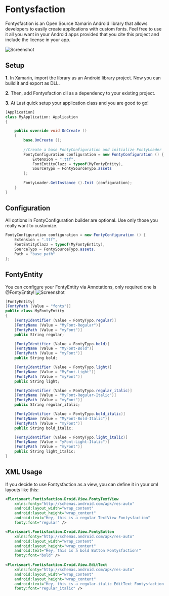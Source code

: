Fontysfaction
=============

Fontysfaction is an Open Source Xamarin Android library that allows developers to easily create applications with custom fonts. Feel free to use it all you want in your Android apps provided that you cite this project and include the license in your app.


![Screenshot](https://raw.github.com/FattoriniLuca/Fontysfaction/master/screen-app.png)


Setup
-----
__1.__ In Xamarin, import the library as an Android library project. Now you can build it and export as DLL.

__2.__ Then, add Fontysfaction dll as a dependency to your existing project.

__3.__ At Last quick setup your application class and you are good to go!

```C#
[Application]
class MyApplication: Application
{

    public override void OnCreate ()
    {
        base.OnCreate ();
		
        //Create a base FontyConfiguration and initialize FontyLoader
        FontyConfiguration configuration = new FontyConfiguration () {
            Extension = ".ttf",
            FontEntityClazz = typeof(MyFontyEntity),
            SourceTypo = FontySourceTypo.assets
        };
		
        FontyLoader.GetInstance ().Init (configuration);
    }
}
```

Configuration
-----
All options in FontyConfiguration builder are optional. Use only those you really want to customize.
```C#
FontyConfiguration configuration = new FontyConfiguration () {
    Extension = ".ttf",
    FontEntityClazz = typeof(MyFontyEntity),
    SourceTypo = FontySourceTypo.assets,
    Path = "base_path"
};
```

FontyEntity
-----
You can configure your FontyEntity via Annotations, only required one is @FontyEntity!
![Screenshot](https://raw.github.com/FattoriniLuca/Fontysfaction/master/test-configuration.png) 
```c#
[FontyEntity]
[FontyPath (Value = "fonts")]
public class MyFontyEntity
{
    [FontyIdentifier (Value = FontyTypo.regular)]
    [FontyName (Value = "MyFont-Regular")]
    [FontyPath (Value = "myFont")]
    public String regular;

    [FontyIdentifier (Value = FontyTypo.bold)]
    [FontyName (Value = "MyFont-Bold")]
    [FontyPath (Value = "myFont")]
    public String bold;

    [FontyIdentifier (Value = FontyTypo.light)]
    [FontyName (Value = "MyFont-Light")]
    [FontyPath (Value = "myFont")]
    public String light;

    [FontyIdentifier (Value = FontyTypo.regular_italic)]
    [FontyName (Value = "MyFont-Regular-Italic")]
    [FontyPath (Value = "myFont")]	
    public String regular_italic;

    [FontyIdentifier (Value = FontyTypo.bold_italic)]
    [FontyName (Value = "MyFont-Bold-Italic")]
    [FontyPath (Value = "myFont")]
    public String bold_italic;

    [FontyIdentifier (Value = FontyTypo.light_italic)]
    [FontyName (Value = "yFont-Light-Italic")]
    [FontyPath (Value = "myFont")]
    public String light_italic;
}
```

XML Usage
-----
If you decide to use Fontysfaction as a view, you can define it in your xml layouts like this:
```xml
<Florismart.Fontisfaction.Droid.View.FontyTextView
    xmlns:fonty="http://schemas.android.com/apk/res-auto"
    android:layout_width="wrap_content"
    android:layout_height="wrap_content"
    android:text="Hey, this is a regular TextView Fontysfaction"
    fonty:font="regular" />

<Florismart.Fontisfaction.Droid.View.FontyButton
    xmlns:fonty="http://schemas.android.com/apk/res-auto"
    android:layout_width="wrap_content"
    android:layout_height="wrap_content"
    android:text="Hey, this is a bold Button Fontysfaction!"
    fonty:font="bold" />
    
<Florismart.Fontisfaction.Droid.View.EditText
    xmlns:fonty="http://schemas.android.com/apk/res-auto"
    android:layout_width="wrap_content"
    android:layout_height="wrap_content"
    android:text="Hey, this is a regular-italic EditText Fontysfaction!"
    fonty:font="regular_italic" />
```
